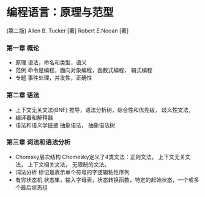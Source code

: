 # 编程语言：原理与范型
(第二版) 
Allen B. Tucker [著] 
Robert E.Nooan [著]

### 第一章 概论  
* 原理 
语法，命名和类型，语义
* 范例 
命令是编程，面向对象编程，函数式编程， 辑式编程
* 专题 
事件处理，并发性，正确性 

### 第二章 语法
* 上下文无关文法(BNF) 
推导，语法分析树，综合性和优先级， 歧义性文法， 
* 编译器和解释器 
* 语法和语义学链接 
抽象语法， 抽象语法树

### 第三章 词法和语法分析
* Chomsky层次结构 
Chomesky定义了4类文法：正则文法， 上下文无关文法， 上下文相关文法， 无限制的文法。 
* 词法分析 
标记是表示单个符号的字逻辑粘性序列
* 有穷状态机 
状态集，输入字母表，状态转换函数，特定的起始状态，一个或多个最后状态组